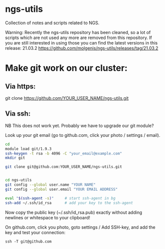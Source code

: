 ngs-utils
=========

Collection of notes and scripts related to NGS.

Warning: 
Recently the ngs-utils repository has been cleaned, so a lot of scripts which are not used any more are removed from this repository.
If you are still interested in using those you can find the latest versions in this release: 21.03.2 https://github.com/molgenis/ngs-utils/releases/tag/21.03.2 

# Make git work on our cluster:
## Via https:
git clone https://github.com/YOUR_USER_NAME/ngs-utils.git

## Via ssh:
NB This does not work yet. Probably we have to upgrade our git module?

Look up your git email (go to github.com, click your photo / 
settings / email).

```bash
cd
module load git/1.9.3
ssh-keygen -t rsa -b 4096 -C "your_email@example.com"
mkdir git

git clone git@github.com:YOUR_USER_NAME/ngs-utils.git


cd ngs-utils
git config --global user.name "YOUR NAME"
git config --global user.email "YOUR EMAIL ADDRESS"

eval "$(ssh-agent -s)"     # start ssh-agent in bg
ssh-add ~/.ssh/id_rsa      # add your key to the ssh-agent
```
Now copy the public key (~/.ssh/id_rsa.pub) exactly without adding newlines or whitespace to your 
clipboard!

On github.com, click you photo, goto settings / Add SSH-key, and add the key and test your connection:
```
ssh -T git@github.com
```
